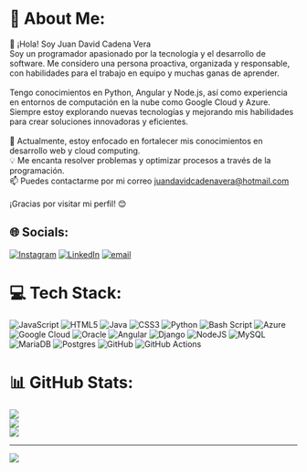 # 💫 About Me:
👋 ¡Hola! Soy Juan David Cadena Vera<br>Soy un programador apasionado por la tecnología y el desarrollo de software. Me considero una persona proactiva, organizada y responsable, con habilidades para el trabajo en equipo y muchas ganas de aprender.<br><br>Tengo conocimientos en Python, Angular y Node.js, así como experiencia en entornos de computación en la nube como Google Cloud y Azure. Siempre estoy explorando nuevas tecnologías y mejorando mis habilidades para crear soluciones innovadoras y eficientes.<br><br>🚀 Actualmente, estoy enfocado en fortalecer mis conocimientos en desarrollo web y cloud computing.<br>💡 Me encanta resolver problemas y optimizar procesos a través de la programación.<br>📫 Puedes contactarme por mi correo juandavidcadenavera@hotmail.com<br><br>¡Gracias por visitar mi perfil! 😊


## 🌐 Socials:
[![Instagram](https://img.shields.io/badge/Instagram-%23E4405F.svg?logo=Instagram&logoColor=white)](https://instagram.com/juandavidcadena.0) [![LinkedIn](https://img.shields.io/badge/LinkedIn-%230077B5.svg?logo=linkedin&logoColor=white)](https://www.linkedin.com/in/juan-david-cadena-vera/) [![email](https://img.shields.io/badge/Email-D14836?logo=gmail&logoColor=white)](mailto:juandavidcadenavera@hotmail.com) 

# 💻 Tech Stack:
![JavaScript](https://img.shields.io/badge/javascript-%23323330.svg?style=for-the-badge&logo=javascript&logoColor=%23F7DF1E) ![HTML5](https://img.shields.io/badge/html5-%23E34F26.svg?style=for-the-badge&logo=html5&logoColor=white) ![Java](https://img.shields.io/badge/java-%23ED8B00.svg?style=for-the-badge&logo=openjdk&logoColor=white) ![CSS3](https://img.shields.io/badge/css3-%231572B6.svg?style=for-the-badge&logo=css3&logoColor=white) ![Python](https://img.shields.io/badge/python-3670A0?style=for-the-badge&logo=python&logoColor=ffdd54) ![Bash Script](https://img.shields.io/badge/bash_script-%23121011.svg?style=for-the-badge&logo=gnu-bash&logoColor=white) ![Azure](https://img.shields.io/badge/azure-%230072C6.svg?style=for-the-badge&logo=microsoftazure&logoColor=white) ![Google Cloud](https://img.shields.io/badge/GoogleCloud-%234285F4.svg?style=for-the-badge&logo=google-cloud&logoColor=white) ![Oracle](https://img.shields.io/badge/Oracle-F80000?style=for-the-badge&logo=oracle&logoColor=white) ![Angular](https://img.shields.io/badge/angular-%23DD0031.svg?style=for-the-badge&logo=angular&logoColor=white) ![Django](https://img.shields.io/badge/django-%23092E20.svg?style=for-the-badge&logo=django&logoColor=white) ![NodeJS](https://img.shields.io/badge/node.js-6DA55F?style=for-the-badge&logo=node.js&logoColor=white) ![MySQL](https://img.shields.io/badge/mysql-4479A1.svg?style=for-the-badge&logo=mysql&logoColor=white) ![MariaDB](https://img.shields.io/badge/MariaDB-003545?style=for-the-badge&logo=mariadb&logoColor=white) ![Postgres](https://img.shields.io/badge/postgres-%23316192.svg?style=for-the-badge&logo=postgresql&logoColor=white) ![GitHub](https://img.shields.io/badge/github-%23121011.svg?style=for-the-badge&logo=github&logoColor=white) ![GitHub Actions](https://img.shields.io/badge/github%20actions-%232671E5.svg?style=for-the-badge&logo=githubactions&logoColor=white)
# 📊 GitHub Stats:
![](https://github-readme-stats.vercel.app/api?username=JUANDAVICA&theme=radical&hide_border=false&include_all_commits=false&count_private=false)<br/>
![](https://nirzak-streak-stats.vercel.app/?user=JUANDAVICA&theme=radical&hide_border=false)<br/>
![](https://github-readme-stats.vercel.app/api/top-langs/?username=JUANDAVICAa&theme=radical&hide_border=false&include_all_commits=false&count_private=false&layout=compact)

---
[![](https://visitcount.itsvg.in/api?id=JUANDAVICAa&icon=0&color=0)](https://visitcount.itsvg.in)

<!-- Proudly created with GPRM ( https://gprm.itsvg.in ) -->

